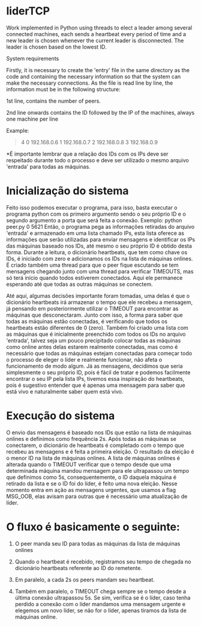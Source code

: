 # liderTCP

Work implemented in Python using threads to elect a leader among several connected machines, each sends a heartbeat every period of time and a new leader is chosen whenever the current leader is disconnected. The leader is chosen based on the lowest ID.

System requirements

Firstly, it is necessary to create the 'entry' file in the same directory as the code and containing the necessary information so that the system can make the necessary connections. As the file is read line by line, the information must be in the following structure:

1st line, contains the number of peers.

2nd line onwards contains the ID followed by the IP of the machines, always one machine per line

Example: 

> 4
> 0 192.168.0.6
> 1 192.168.0.7
> 2 192.168.0.8
> 3 192.168.0.9

*É importante lembrar que a relação dos IDs com os IPs deve ser respeitado durante todo o processo e deve ser utilizado o mesmo arquivo 'entrada' para todas as máquinas.

# Inicialização do sistema

Feito isso podemos executar o programa, para isso, basta executar o programa python com os primeiro argumento sendo o seu próprio ID e o segundo argumento a porta que será feita a conexão. Exemplo: python peer.py 0 5621
Então, o programa pega as informações retiradas do arquivo 'entrada' e armazenado em uma lista chamado IPs, esta lista oferece as informações que serão utilizadas para enviar mensagens e identificar os IPs das máquinas baseado nos IDs, até mesmo o seu próprio ID é obtido desta forma. Durante a leitura, o dicionário heartbeats, que tem como chave os IDs, é iniciado com zero e adicionamos os IDs na lista de máquinas onlines. É criado também uma thread para que o peer fique escutando se tem mensagens chegando junto com uma thread para verificar TIMEOUTS, mas só terá início quando todos estiverem conectados. Aqui ele permanece esperando até que todas as outras máquinas se conectem.

Até aqui, algumas decisões importante foram tomadas, uma delas é que o dicionário heartbeats irá armazenar o tempo que ele recebeu a mensagem, já pensando em posteriormente utilizar o TIMEOUT para encontrar as máquinas que desconectaram. Junto com isso, a forma para saber que todas as máquinas estão conectadas, é verificando que todos os heartbeats estão diferentes de 0 (zero). Também foi criado uma lista com as máquinas que é inicialmente preenchido com todos os IDs no arquivo 'entrada', talvez seja um pouco precipitado colocar todas as máquinas como online antes delas estarem realmente conectadas, mas como é necessário que todas as máquinas estejam conectadas para começar todo o processo de eleger o líder e realmente funcionar, não afeta o funcionamento de modo algum.
Já as mensagens, decidimos que seria simplesmente o seu próprio ID, pois é fácil de tratar e podemos facilmente encontrar o seu IP pela lista IPs, tivemos essa inspiração do heartbeats, pois é sugestivo entender que é apenas uma mensagem para saber que está vivo e naturalmente saber quem está vivo.

# Execução do sistema

O envio das mensagens é baseado nos IDs que estão na lista de máquinas onlines e definimos como frequência 2s. Após todas as máquinas se conectarem, o dicionário de heartbeats é completado com o tempo que recebeu as mensagens e é feita a primeira eleição. O resultado da eleição é o menor ID na lista de máquinas onlines. A lista de máquinas onlines é alterada quando o TIMEOUT verificar que o tempo desde que uma determinada máquina mandou mensagem para ele ultrapassou um tempo que definimos como 5s, consequentemente, o ID daquela máquina é retirado da lista e se o ID foi do líder, é feito uma nova eleição. Nesse momento entra em ação as mensagens urgentes, que usamos a flag MSG_OOB, elas avisam para outras que é necessário uma atualização de líder.

# O fluxo é basicamente o seguinte:

1. O peer manda seu ID para todas as máquinas da lista de máquinas onlines

2. Quando o heartbeat é recebido, registramos seu tempo de chegada no dicionário heartbeats referente ao ID do remetente.

3. Em paralelo, a cada 2s os peers mandam seu heartbeat.

4. Também em paralelo, o TIMEOUT chega sempre se o tempo desde a última conexão ultrapassou 5s. Se sim, verifica se é o líder, caso tenha perdido a conexão com o líder mandamos uma mensagem urgente e elegemos um novo líder, se não for o líder, apenas tiramos da lista de máquinas online.
